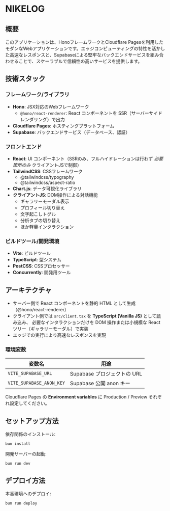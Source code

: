 # NIKELOG

## 概要
このアプリケーションは、HonoフレームワークとCloudflare Pagesを利用したモダンなWebアプリケーションです。エッジコンピューティングの特性を活かした高速なレスポンスと、Supabaseによる堅牢なバックエンドサービスを組み合わせることで、スケーラブルで信頼性の高いサービスを提供します。

## 技術スタック

### フレームワーク/ライブラリ
- **Hono**: JSX対応のWebフレームワーク
  - `@hono/react-renderer`: React コンポーネントを SSR（サーバーサイドレンダリング）で出力
- **Cloudflare Pages**: ホスティングプラットフォーム
- **Supabase**: バックエンドサービス（データベース、認証）

### フロントエンド
- **React**: UI コンポーネント（SSRのみ、フルハイドレーションは行わず *必要箇所のみ* クライアントJSで制御）
- **TailwindCSS**: CSSフレームワーク
  - @tailwindcss/typography
  - @tailwindcss/aspect-ratio
- **Chart.js**: データ可視化ライブラリ
- **クライアントJS**: DOM操作による対話機能
  - ギャラリーモーダル表示
  - プロフィール切り替え
  - 文字起こしトグル
  - 分析タブの切り替え
  - ほか軽量インタラクション

### ビルドツール/開発環境
- **Vite**: ビルドツール
- **TypeScript**: 型システム
- **PostCSS**: CSSプロセッサー
- **Concurrently**: 開発用ツール

## アーキテクチャ

- サーバー側で React コンポーネントを静的 HTML として生成（@hono/react-renderer）
- クライアント側では `src/client.tsx` を **TypeScript (Vanilla JS)** として読み込み、
  必要なインタラクションだけを DOM 操作または小規模な React ツリー（ギャラリーモーダル）で実装
- エッジでの実行により高速なレスポンスを実現

### 環境変数

| 変数名 | 用途 |
| ------- | ---- |
| `VITE_SUPABASE_URL` | Supabase プロジェクトの URL |
| `VITE_SUPABASE_ANON_KEY` | Supabase 公開 anon キー |

Cloudflare Pages の **Environment variables** に Production / Preview それぞれ設定してください。

## セットアップ方法

依存関係のインストール:
```shell
bun install
```

開発サーバーの起動:
```shell
bun run dev
```

## デプロイ方法

本番環境へのデプロイ:
```shell
bun run deploy
```
